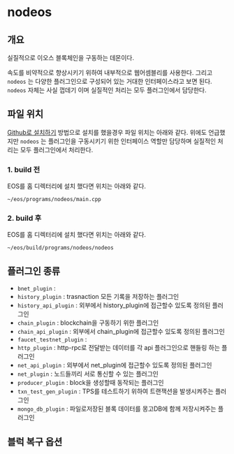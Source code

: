 # nodeos

## 개요

실질적으로 이오스 블록체인을 구동하는 데몬이다.

속도를 비약적으로 향상시키기 위하여 내부적으로 웹어셈블리를 사용한다. 그리고 `nodeos` 는 다양한 플러그인으로 구성되어 있는 거대한 인터페이스라고 보면 된다. `nodeos` 자체는 사실 껍데기 이며 실질적인 처리는 모두 플러그인에서 담당한다.

## 파일 위치

[Github로 설치하기](../../tutorial/eos-install/github.md) 방법으로 설치를 했을경우 파일 위치는 아래와 같다. 위에도 언급했지만 `nodeos` 는 플러그인을 구동시키기 위한 인터페이스 역할만 담당하며 실질적인 처리는 모두 플러그인에서 처리한다.

### 1. build 전

EOS를 홈 디렉터리에 설치 했다면 위치는 아래와 같다.

```text
~/eos/programs/nodeos/main.cpp
```

### 2. build 후

EOS를 홈 디렉터리에 설치 했다면 위치는 아래와 같다.

```text
~/eos/build/programs/nodeos/nodeos
```

## 플러그인 종류

* `bnet_plugin` : 
* `history_plugin` : trasnaction 모든 기록을 저장하는 플러그인
* `history_api_plugin` : 외부에서 history\_plugin에 접근할수 있도록 정의된 플러그인
* `chain_plugin` : blockchain을 구동하기 위한 플러그인
* `chain_api_plugin` : 외부에서 chain\_plugin에 접근할수 있도록 정의된 플러그인
* `faucet_testnet_plugin` : 
* `http_plugin` : http-rpc로 전달받는 데이터를 각 api 플러그인으로 핸들링 하는 플러그인
* `net_api_plugin` : 외부에서 net\_plugin에 접근할수 있도록 정의된 플러그인
* `net_plugin` : 노드들끼리 서로 통신할 수 있는 플러그인
* `producer_plugin` : block을 생성할때 동작되는 플러그인
* `txn_test_gen_plugin` : TPS를 테스트하기 위하여 트랜잭션을 발생시켜주는 플러그인
* `mongo_db_plugin` : 파일로저장된 블록 데이터를 몽고DB에 함께 저장시켜주는 플러그인

## 블럭 복구 옵션

